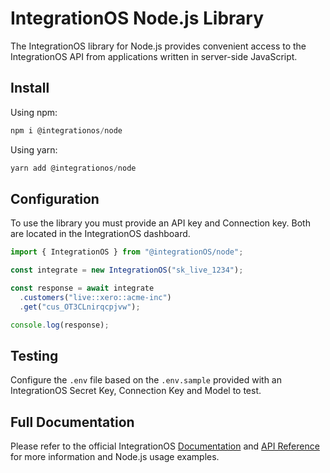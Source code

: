 # IntegrationOS Node.js Library

The IntegrationOS library for Node.js provides convenient access to the IntegrationOS API from applications written in server-side JavaScript.

## Install

Using npm:

```jsx
npm i @integrationos/node
```

Using yarn:

```jsx
yarn add @integrationos/node
```

## Configuration

To use the library you must provide an API key and Connection key. Both are located in the IntegrationOS dashboard.

```jsx
import { IntegrationOS } from "@integrationOS/node";

const integrate = new IntegrationOS("sk_live_1234");

const response = await integrate
  .customers("live::xero::acme-inc")
  .get("cus_OT3CLnirqcpjvw");

console.log(response);
```

## Testing

Configure the `.env` file based on the `.env.sample` provided with an IntegrationOS Secret Key, Connection Key and Model to test.

## Full Documentation

Please refer to the official IntegrationOS [Documentation](https://docs.integrationos.com/docs/setup) and [API Reference](https://docs.integrationos.com/reference) for more information and Node.js usage examples.
